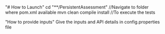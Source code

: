 "# How to Launch" 
cd "**/PersistentAssessment" //Navigate to folder where pom.xml available
mvn clean compile install //To execute the tests

"How to provide inputs"
Give the inputs and API details in config.properties file
